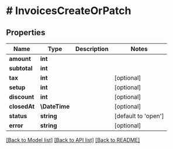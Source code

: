 # # InvoicesCreateOrPatch

## Properties

Name | Type | Description | Notes
------------ | ------------- | ------------- | -------------
**amount** | **int** |  |
**subtotal** | **int** |  |
**tax** | **int** |  | [optional]
**setup** | **int** |  | [optional]
**discount** | **int** |  | [optional]
**closedAt** | **\DateTime** |  | [optional]
**status** | **string** |  | [default to 'open']
**error** | **string** |  | [optional]

[[Back to Model list]](../../README.md#models) [[Back to API list]](../../README.md#endpoints) [[Back to README]](../../README.md)
